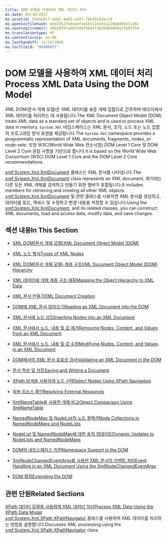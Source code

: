 ```yaml
---
title: DOM 모델을 사용하여 XML 데이터 처리
ms.date: 03/30/2017
ms.assetid: 56b6e9c7-ed82-4a65-a647-7be32c83bcc8
ms.openlocfilehash: b0e24527e0edafee16511ea03a229e049b31126c
ms.sourcegitcommit: d8020797a6657d0fbbdff362b80300815f682f94
ms.translationtype: HT
ms.contentlocale: ko-KR
ms.lasthandoff: 11/24/2020
ms.locfileid: "95686971"
---
```

# <a name="process-xml-data-using-the-dom-model"></a><span data-ttu-id="3b2ab-102">DOM 모델을 사용하여 XML 데이터 처리</span><span class="sxs-lookup"><span data-stu-id="3b2ab-102">Process XML Data Using the DOM Model</span></span>

<span data-ttu-id="3b2ab-103">XML DOM(문서 개체 모델)은 XML 데이터를 표준 개체 집합으로 간주하며 메모리에서 XML 데이터를 처리하는 데 사용됩니다.</span><span class="sxs-lookup"><span data-stu-id="3b2ab-103">The XML Document Object Model (DOM) treats XML data as a standard set of objects and is used to process XML data in memory.</span></span> <span data-ttu-id="3b2ab-104">`System.Xml` 네임스페이스는 XML 문서, 조각, 노드 또는 노드 집합의 프로그래밍 방식 표현을 제공합니다.</span><span class="sxs-lookup"><span data-stu-id="3b2ab-104">The `System.Xml` namespace provides a programmatic representation of XML documents, fragments, nodes, or node-sets.</span></span> <span data-ttu-id="3b2ab-105">또한 W3C(World Wide Web 컨소시엄) DOM Level 1 Core 및 DOM Level 2 Core 권장 사항을 기반으로 합니다.</span><span class="sxs-lookup"><span data-stu-id="3b2ab-105">It is based on the World Wide Web Consortium (W3C) DOM Level 1 Core and the DOM Level 2 Core recommendations.</span></span>  
  
 <span data-ttu-id="3b2ab-106"><xref:System.Xml.XmlDocument> 클래스는 XML 문서를 나타냅니다.</span><span class="sxs-lookup"><span data-stu-id="3b2ab-106">The <xref:System.Xml.XmlDocument> class represents an XML document.</span></span> <span data-ttu-id="3b2ab-107">여기에는 다른 모든 XML 개체를 검색하고 만들기 위한 멤버가 포함됩니다.</span><span class="sxs-lookup"><span data-stu-id="3b2ab-107">It includes members for retrieving and creating all other XML objects.</span></span> <span data-ttu-id="3b2ab-108"><xref:System.Xml.XmlDocument> 및 관련 클래스를 사용하면 XML 문서를 생성하고, 데이터를 로드, 액세스 및 수정하고 변경 내용을 저장할 수 있습니다.</span><span class="sxs-lookup"><span data-stu-id="3b2ab-108">Using the <xref:System.Xml.XmlDocument>, and its related classes, you can construct XML documents, load and access data, modify data, and save changes.</span></span>  
  
## <a name="in-this-section"></a><span data-ttu-id="3b2ab-109">섹션 내용</span><span class="sxs-lookup"><span data-stu-id="3b2ab-109">In This Section</span></span>  
  
- [<span data-ttu-id="3b2ab-110">XML DOM(문서 개체 모델)</span><span class="sxs-lookup"><span data-stu-id="3b2ab-110">XML Document Object Model (DOM)</span></span>](xml-document-object-model-dom.md)  
  
- [<span data-ttu-id="3b2ab-111">XML 노드 형식</span><span class="sxs-lookup"><span data-stu-id="3b2ab-111">Types of XML Nodes</span></span>](types-of-xml-nodes.md)  
  
- [<span data-ttu-id="3b2ab-112">XML DOM(문서 개체 모델) 계층 구조</span><span class="sxs-lookup"><span data-stu-id="3b2ab-112">XML Document Object Model (DOM) Hierarchy</span></span>](xml-document-object-model-dom-hierarchy.md)  
  
- [<span data-ttu-id="3b2ab-113">XML 데이터에 개체 계층 구조 매핑</span><span class="sxs-lookup"><span data-stu-id="3b2ab-113">Mapping the Object Hierarchy to XML Data</span></span>](mapping-the-object-hierarchy-to-xml-data.md)  
  
- [<span data-ttu-id="3b2ab-114">XML 문서 만들기</span><span class="sxs-lookup"><span data-stu-id="3b2ab-114">XML Document Creation</span></span>](xml-document-creation.md)  
  
- [<span data-ttu-id="3b2ab-115">DOM에 XML 문서 읽어오기</span><span class="sxs-lookup"><span data-stu-id="3b2ab-115">Reading an XML Document into the DOM</span></span>](reading-an-xml-document-into-the-dom.md)  
  
- [<span data-ttu-id="3b2ab-116">XML 문서에 노드 삽입</span><span class="sxs-lookup"><span data-stu-id="3b2ab-116">Inserting Nodes into an XML Document</span></span>](inserting-nodes-into-an-xml-document.md)  
  
- [<span data-ttu-id="3b2ab-117">XML 문서에서 노드, 내용 및 값 제거</span><span class="sxs-lookup"><span data-stu-id="3b2ab-117">Removing Nodes, Content, and Values from an XML Document</span></span>](removing-nodes-content-and-values-from-an-xml-document.md)  
  
- [<span data-ttu-id="3b2ab-118">XML 문서에서 노드, 내용 및 값 수정</span><span class="sxs-lookup"><span data-stu-id="3b2ab-118">Modifying Nodes, Content, and Values in an XML Document</span></span>](modifying-nodes-content-and-values-in-an-xml-document.md)  
  
- [<span data-ttu-id="3b2ab-119">DOM에서의 XML 문서 유효성 검사</span><span class="sxs-lookup"><span data-stu-id="3b2ab-119">Validating an XML Document in the DOM</span></span>](validating-an-xml-document-in-the-dom.md)  
  
- [<span data-ttu-id="3b2ab-120">문서 작성 및 저장</span><span class="sxs-lookup"><span data-stu-id="3b2ab-120">Saving and Writing a Document</span></span>](saving-and-writing-a-document.md)  
  
- [<span data-ttu-id="3b2ab-121">XPath 탐색을 사용하여 노드 선택</span><span class="sxs-lookup"><span data-stu-id="3b2ab-121">Select Nodes Using XPath Navigation</span></span>](select-nodes-using-xpath-navigation.md)  
  
- [<span data-ttu-id="3b2ab-122">외부 리소스 확인</span><span class="sxs-lookup"><span data-stu-id="3b2ab-122">Resolving External Resources</span></span>](resolving-external-resources.md)  
  
- [<span data-ttu-id="3b2ab-123">XmlNameTable을 사용한 개체 비교</span><span class="sxs-lookup"><span data-stu-id="3b2ab-123">Object Comparison Using XmlNameTable</span></span>](object-comparison-using-xmlnametable.md)  
  
- [<span data-ttu-id="3b2ab-124">NamedNodeMap 및 NodeList의 노드 컬렉션</span><span class="sxs-lookup"><span data-stu-id="3b2ab-124">Node Collections in NamedNodeMaps and NodeLists</span></span>](node-collections-in-namednodemaps-and-nodelists.md)  
  
- [<span data-ttu-id="3b2ab-125">NodeList 및 NamedNodeMap에 대한 동적 업데이트</span><span class="sxs-lookup"><span data-stu-id="3b2ab-125">Dynamic Updates to NodeLists and NamedNodeMaps</span></span>](dynamic-updates-to-nodelists-and-namednodemaps.md)  
  
- [<span data-ttu-id="3b2ab-126">DOM의 네임스페이스 지원</span><span class="sxs-lookup"><span data-stu-id="3b2ab-126">Namespace Support in the DOM</span></span>](namespace-support-in-the-dom.md)  
  
- [<span data-ttu-id="3b2ab-127">XmlNodeChangedEventArgs를 사용한 XML 문서의 이벤트 처리</span><span class="sxs-lookup"><span data-stu-id="3b2ab-127">Event Handling in an XML Document Using the XmlNodeChangedEventArgs</span></span>](event-handling-in-an-xml-document-using-the-xmlnodechangedeventargs.md)  
  
- [<span data-ttu-id="3b2ab-128">DOM 확장</span><span class="sxs-lookup"><span data-stu-id="3b2ab-128">Extending the DOM</span></span>](extending-the-dom.md)  
  
## <a name="related-sections"></a><span data-ttu-id="3b2ab-129">관련 단원</span><span class="sxs-lookup"><span data-stu-id="3b2ab-129">Related Sections</span></span>  

 [<span data-ttu-id="3b2ab-130">XPath 데이터 모델을 사용하여 XML 데이터 처리</span><span class="sxs-lookup"><span data-stu-id="3b2ab-130">Process XML Data Using the XPath Data Model</span></span>](process-xml-data-using-the-xpath-data-model.md)  
 <span data-ttu-id="3b2ab-131"><xref:System.Xml.XPath.XPathNavigator> 클래스를 사용하여 XML 데이터를 처리하는 방법을 설명합니다.</span><span class="sxs-lookup"><span data-stu-id="3b2ab-131">Discusses XML processing using the <xref:System.Xml.XPath.XPathNavigator> class.</span></span>
